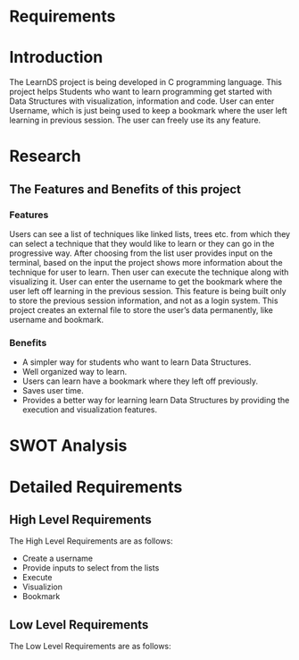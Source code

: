 # Requirements

# Introduction
The LearnDS project is being developed in C programming language. This project helps Students who want to learn programming get started with Data Structures with visualization, information and code. User can enter Username, which is just being used to keep a bookmark where the user left learning in previous session. The user can freely use its any feature.
# Research
## The Features and Benefits of this project
### Features

Users can see a list of techniques like linked lists, trees etc. from which they can select a technique that they would like to learn or they can go in the progressive way. After choosing from the list user provides input on the terminal, based on the input the project shows more information about the technique for user to learn. Then user can execute the technique along with visualizing it.
User can enter the username to get the bookmark where the user left off learning in the previous session. This feature is being built only to store the previous session information, and not as a login system. This project creates an external file to store the user’s data permanently, like username and bookmark.

### Benefits

* A simpler way for students who want to learn Data Structures.
* Well organized way to learn.
* Users can learn have a bookmark where they left off previously.
* Saves user time.
* Provides a better way for learning learn Data Structures by providing the execution and visualization features.

# SWOT Analysis

# Detailed Requirements

## High Level Requirements
The High Level Requirements are as follows:
* Create a username
* Provide inputs to select from the lists
* Execute
* Visualizion
* Bookmark

## Low Level Requirements
The Low Level Requirements are as follows:



